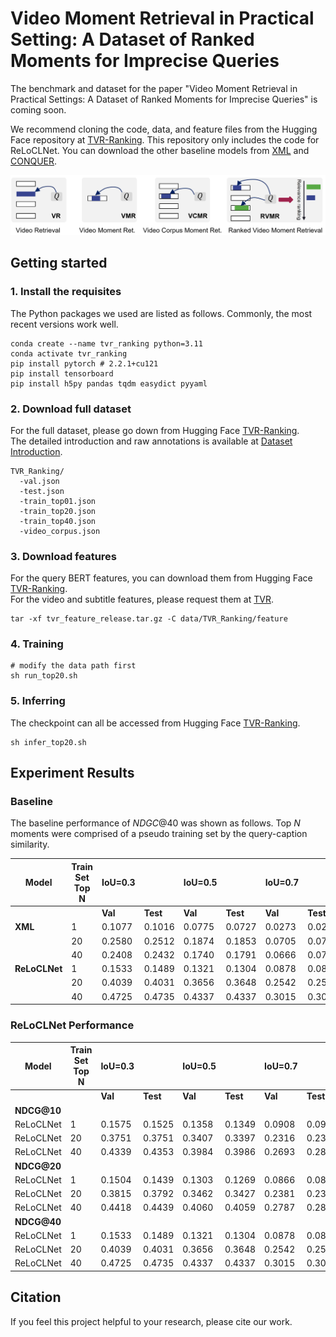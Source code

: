 # Video Moment Retrieval in Practical Setting: A Dataset of Ranked Moments for Imprecise  Queries

The benchmark and dataset for the paper "Video Moment Retrieval in Practical Settings: A Dataset of Ranked Moments for Imprecise Queries" is coming soon.

We recommend cloning the code, data, and feature files from the Hugging Face repository at [TVR-Ranking](https://huggingface.co/axgroup/TVR-Ranking).  This repository only includes the code for ReLoCLNet. You can download the other baseline models from [XML](https://huggingface.co/LiangRenjie/XML_RVMR) and [CONQUER](https://huggingface.co/LiangRenjie/CONQUER_RVMR).

![TVR_Ranking_overview](./figures/taskComparisonV.png)  




## Getting started
### 1. Install the requisites

The Python packages we used are listed as follows. Commonly, the most recent versions work well.  


```shell
conda create --name tvr_ranking python=3.11
conda activate tvr_ranking
pip install pytorch # 2.2.1+cu121
pip install tensorboard 
pip install h5py pandas tqdm easydict pyyaml
```

### 2. Download full dataset
For the full dataset, please go down from Hugging Face [TVR-Ranking](https://huggingface.co/axgroup/TVR-Ranking). \
The detailed introduction and raw annotations is available at [Dataset Introduction](data/TVR_Ranking/readme.md).


```
TVR_Ranking/
  -val.json                  
  -test.json                 
  -train_top01.json
  -train_top20.json
  -train_top40.json
  -video_corpus.json
```

### 3. Download features

For the query BERT features, you can download them from Hugging Face [TVR-Ranking](https://huggingface.co/axgroup/TVR-Ranking). \
For the video and subtitle features, please request them at [TVR](https://tvr.cs.unc.edu/).

```shell
tar -xf tvr_feature_release.tar.gz -C data/TVR_Ranking/feature
```

### 4. Training
```shell
# modify the data path first 
sh run_top20.sh
```
### 5. Inferring
The checkpoint can all be accessed from Hugging Face [TVR-Ranking](https://huggingface.co/axgroup/TVR-Ranking).
```shell
sh infer_top20.sh
```

## Experiment Results
### Baseline
The baseline performance of  $NDGC@40$ was shown as follows.
Top $N$ moments were comprised of a pseudo training set by the query-caption similarity.

| **Model**      | **Train Set Top N** | **IoU=0.3**  | |**IoU=0.5**  | |**IoU=0.7**  | |
|----------------|---------------------|--------------|--------------|--------------|--------------|--------------|--------------|
|                |                     | **Val** | **Test** | **Val** | **Test** | **Val** | **Test** |
| **XML**        | 1                   | 0.1077 | 0.1016 | 0.0775 | 0.0727 | 0.0273 | 0.0294 |
|                | 20                  | 0.2580 | 0.2512 | 0.1874 | 0.1853 | 0.0705 | 0.0753 |
|                | 40                  | 0.2408 | 0.2432 | 0.1740 | 0.1791 | 0.0666 | 0.0720 |
| **ReLoCLNet**  | 1                   | 0.1533 | 0.1489 | 0.1321 | 0.1304 | 0.0878 | 0.0869 |
|                | 20                  | 0.4039 | 0.4031 | 0.3656 | 0.3648 | 0.2542 | 0.2567 |
|                | 40                  | 0.4725 | 0.4735 | 0.4337 | 0.4337 | 0.3015 | 0.3079 |


###  ReLoCLNet Performance

| **Model**  | **Train Set Top N** | **IoU=0.3**  | |**IoU=0.5**  | |**IoU=0.7**  | |
|------------|---------------------|--------------|--------------|--------------|--------------|--------------|--------------|
|            |                     | **Val** | **Test** | **Val** | **Test** | **Val** | **Test** |
| **NDCG@10** |                     |              |              |              |              |              |              |
| ReLoCLNet  | 1                   | 0.1575 | 0.1525 | 0.1358 | 0.1349 | 0.0908 | 0.0916 |
| ReLoCLNet  | 20                  | 0.3751 | 0.3751 | 0.3407 | 0.3397 | 0.2316 | 0.2338 |
| ReLoCLNet  | 40                  | 0.4339 | 0.4353 | 0.3984 | 0.3986 | 0.2693 | 0.2807 |
| **NDCG@20** |                     |              |              |              |              |              |              |
| ReLoCLNet  | 1                   | 0.1504 | 0.1439 | 0.1303 | 0.1269 | 0.0866 | 0.0849 |
| ReLoCLNet  | 20                  | 0.3815 | 0.3792 | 0.3462 | 0.3427 | 0.2381 | 0.2386 |
| ReLoCLNet  | 40                  | 0.4418 | 0.4439 | 0.4060 | 0.4059 | 0.2787 | 0.2877 |
| **NDCG@40** |                     |              |              |              |              |              |              |
| ReLoCLNet  | 1                   | 0.1533 | 0.1489 | 0.1321 | 0.1304 | 0.0878 | 0.0869 |
| ReLoCLNet  | 20                  | 0.4039 | 0.4031 | 0.3656 | 0.3648 | 0.2542 | 0.2567 |
| ReLoCLNet  | 40                  | 0.4725 | 0.4735 | 0.4337 | 0.4337 | 0.3015 | 0.3079 |








## Citation
If you feel this project helpful to your research, please cite our work.
```

```
